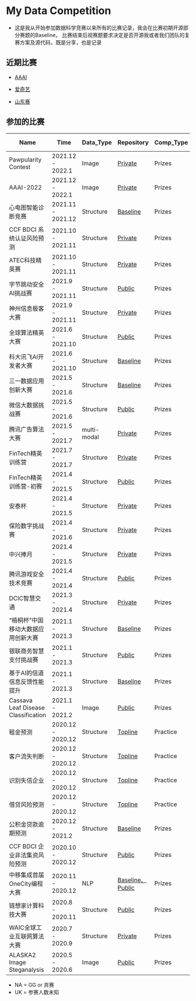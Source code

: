 # My Data Competition

* 这是我从开始参加数据科学竞赛以来所有的比赛记录，我会在比赛初期开源部分赛题的Baseline， 比赛结束后视赛题要求决定是否开源我或者我们团队的复赛方案及源代码，既是分享，也是记录

## 近期比赛

* [AAAI](https://tianchi.aliyun.com/competition/entrance/531939/introduction)

* [爱奇艺](http://challenge.ai.iqiyi.com/detail?raceId=61600f6cef1b65639cd5eaa6)

* [山东赛](http://data.sd.gov.cn/cmpt/cmptDetail.html?id=55)

## 参加的比赛
| Name                       | Time             | Data_Type      | Repository                                          | Comp_Type | Team_Type | Ranking online |
| -------------------------- | ---------------- | --------- | --------------------------------------------------- | ------- | ------- |------- |
| Pawpularity Contest | 2021.12 - 2022.1 | Image |            [Private]()                     |   Prizes   | Solo | |
| AAAI-2022 | 2021.12 - 2022.1 | Image |            [Private]()                     |   Prizes   | Solo | |
| 心电图智能诊断竞赛 | 2021.11 - 2021.12 | Structure |      [Baseline](https://github.com/librauee/ECG)                              |   Prizes   | Solo | |
| CCF BDCI 系统认证风险预测 | 2021.10 - 2021.11 | Structure |      [Private]()                              |   Prizes   | Team | 1 / 1085|
| ATEC科技精英赛 | 2021.10 - 2021.11 | Structure |      [Private]()                              |   Prizes   | Team | 1 / UK|
| 字节跳动安全AI挑战赛 | 2021.9 - 2021.11 | Structure |      [Public](https://github.com/librauee/ByteDanceAI)                              |   Prizes   | Team | 6 / 500+ |
| 神州信息极客大赛 | 2021.9 - 2021.11 | Structure |      [Private](https://github.com/librauee/ShenZhou)                              |   Prizes   | Solo | 1 / UK |
| 全球算法精英大赛 | 2021.6 - 2021.10 | Structure |      [Public](https://github.com/librauee/DIGIX2021/tree/master)                              |   Prizes   | Team | 2 / 3600|
| 科大讯飞AI开发者大赛 | 2021.6 - 2021.10 | Structure | [Baseline](https://github.com/librauee/IFLY)                                    |   Prizes   | Solo | NA |
| 三一数据应用创新大赛              | 2021.5 - 2021.6 | Structure | [Baseline](https://github.com/librauee/WJJ)                                    |   Prizes   | Solo | NA |
| 微信大数据挑战赛              | 2021.5 - 2021.6 | Structure | [Public](https://github.com/librauee/WBDC)                                    |   Prizes   | Team | 23 / 6768 |
| 腾讯广告算法大赛              | 2021.5 - 2021.7 | multi-modal | [Private]()                                    |   Prizes   | Team | 6 / UK |
| FinTech精英训练营              | 2021.7 - 2021.7 | Structure | [Private]()                                    |   Prizes   | Team | 3 / 12|
| FinTech精英训练营-初赛              | 2021.4 - 2021.5 | Structure | [Public](https://github.com/librauee/ZSYH)                                    |   Prizes   | Solo | 24 / UK |
| 安泰杯              | 2021.4 - 2021.5 | Structure | [Private]()                                    |   Prizes   | Solo |  5 / 322 |
| 保险数字挑战赛              | 2021.4 - 2021.6 | Structure | [Private]()                                    |   Prizes   | Solo | NA |
| 中兴捧月              | 2021.4 - 2021.5 | Structure | [Private]()                                    |   Prizes   | Solo | 4 / UK |
| 腾讯游戏安全技术竞赛              | 2021.4 - 2021.4 | Structure | [Public](https://github.com/librauee/gslab2021)                                    |   Prizes   | Solo | 4 / UK|
| DCIC智慧交通              | 2021.3 - 2021.4 | Structure | [Private]()                                    |   Prizes   | Team | 9 / 1367|
| “梧桐杯”中国移动大数据应用创新大赛              | 2021.1 - 2021.3 | Structure | [Baseline](https://github.com/librauee/Wutong/tree/master)                                    |   Prizes   | Team | 7 / 475 |
| 银联商务智慧支付挑战赛              | 2021.1 - 2021.3 | Structure | [Public](https://github.com/librauee/YLSW)                                    |   Prizes   | Solo | 2 / UK|
| 基于AI的信道信息反馈性能提升      | 2021.1 - 2021.3 | Structure | [Baseline]()                                    |   Prizes   | Team | 13 / 1175  |
| Cassava Leaf Disease Classification      | 2021.1 - 2021.2 | Image | [Public](https://github.com/librauee/cassava/tree/master)                                    |   Prizes   |  Solo | 53 / 3900 🥈|
| 租金预测      | 2020.12 - 2020.12 | Structure | [Topline](https://github.com/librauee/PracticeCompetition/tree/master/rental_predict)                                    |   Practice   |  Solo | 2 / 634 |
| 客户流失判断      | 2020.12 - 2020.12 | Structure | [Topline](https://github.com/librauee/PracticeCompetition/tree/master/customer_churn_judgement)                                    |   Practice   |   Solo |1 / 230 |
| 识别失信企业      | 2020.12 - 2020.12 | Structure | [Topline](https://github.com/librauee/PracticeCompetition/tree/master/dishonest_enterprise)                                    |   Practice   |  Solo | 2 / 305 |
| 借贷风险预测      | 2020.12 - 2020.12 | Structure | [Topline](https://github.com/librauee/PracticeCompetition/tree/master/loan_risk_forecast)                                    |   Practice   |   Solo |1 / 273 |
| 公积金贷款逾期预测      | 2020.12 - 2021.2 | Structure | [Baseline](https://github.com/librauee/GJJDKYC)                                    |   Prizes   |  Solo | NA |
| CCF BDCI 企业非法集资风险预测      | 2020.10 - 2020.12 | Structure | [Public](https://github.com/librauee/CCFBDCI2020)                                    |   Prizes   | Team | 11 / 4210    |
| 中移集成首届OneCity编程大赛         | 2020.11 - 2020.12 | NLP | [Baseline、Public](https://github.com/librauee/OneCity) |    Prizes | Solo | 15 / 663   |
| 链想家计算科技大赛         | 2020.8 - 2020.11 | Structure | [Public](https://github.com/dengyin/MyCompetitions/tree/master/MoocCubeRank1) |   Prizes  | Team | 1 / 630    |
| WAIC全球工业互联网算法大赛 | 2020.7 - 2020.9  | Structure | [Private](https://github.com/librauee/WAIC2020)     |    Prizes | Solo | 2 / 200+     |
| ALASKA2 Image Steganalysis | 2020.5 - 2020.6  | Image     | [Public](https://github.com/librauee/ALASKA2)     |   Prizes  | Solo | NA |

* NA = GG or 弃赛
* UK = 参赛人数未知

